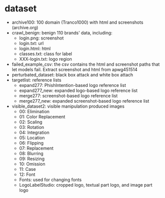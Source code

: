 # dataset
- archive100: 100 domain (Tranco1000) with html and screenshots (archive.org)
- crawl_benign: benign 110 brands' data, including:
    - login.png: screenshot
    - login.txt: url
    - login.html: html
    - classes.txt: class for label
    - XXX-login.txt: logo region
- failed_example_csv: the csv contains the html and screenshot paths that let models fail. Extract screenshot and html from apwg451514
- perturbated_dataset: black box attack and white box attach
- targetlist: reference lists
    - expand277: PhishIntention-based logo reference list
    - expand277_new: expanded logo-based logo reference list
    - merge277: screenshot-based logo reference list
    - merge277_new: expanded screenshot-based logo reference list
- visible_dataset2: visible manipulation produced images
    - 00: Elimination
    - 01: Color Replacement
    - 02: Scaling
    - 03: Rotation
    - 04: Integration
    - 05: Location
    - 06: Flipping
    - 07: Replacement
    - 08: Blurring
    - 09: Resizing
    - 10: Omission
    - 11: Case
    - 12: Font
    - Fonts: used for changing fonts
    - LogoLabelStudio: cropped logo, textual part logo, and image part logo 
